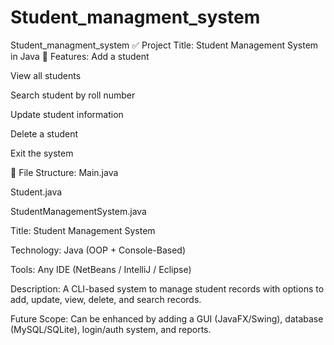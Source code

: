 # Student_managment_system
Student_managment_system
✅ Project Title: Student Management System in Java
📌 Features:
Add a student

View all students

Search student by roll number

Update student information

Delete a student

Exit the system

📁 File Structure:
Main.java

Student.java

StudentManagementSystem.java

Title: Student Management System

Technology: Java (OOP + Console-Based)

Tools: Any IDE (NetBeans / IntelliJ / Eclipse)

Description: A CLI-based system to manage student records with options to add, update, view, delete, and search records.

Future Scope: Can be enhanced by adding a GUI (JavaFX/Swing), database (MySQL/SQLite), login/auth system, and reports.
